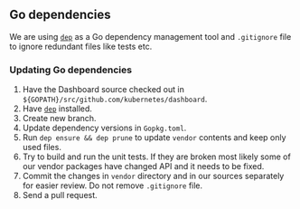 ## Go dependencies

We are using [`dep`](https://github.com/golang/dep) as a Go dependency management tool and `.gitignore` file to ignore redundant files like tests etc.

### Updating Go dependencies

1. Have the Dashboard source checked out in `${GOPATH}/src/github.com/kubernetes/dashboard`.
2. Have [`dep`](https://github.com/golang/dep) installed.
3. Create new branch.
4. Update dependency versions in `Gopkg.toml`.
5. Run `dep ensure && dep prune` to update `vendor` contents and keep only used files.
6. Try to build and run the unit tests. If they are broken most likely some of our vendor packages have
changed API and it needs to be fixed.
7. Commit the changes in `vendor` directory and in our sources separately for easier review. Do not remove `.gitignore` file.
8. Send a pull request.